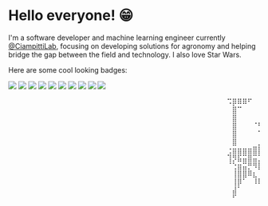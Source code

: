<h1>Hello everyone! 😁</h1>

I'm a software developer and machine learning engineer currently [@CiampittiLab](https://ciampittilab.wixsite.com/ciampitti-lab), focusing on developing solutions for agronomy and helping bridge the gap between the field and technology. I also love Star Wars. 

Here are some cool looking badges:
<!-- Refactor this later -->
<img src="https://img.shields.io/badge/NeoVim-%2357A143.svg?&style=for-the-badge&logo=neovim&logoColor=white" /> <img src="https://img.shields.io/badge/Python-FFD43B?style=for-the-badge&logo=python&logoColor=blue" /> <img src="	https://img.shields.io/badge/PyTorch-EE4C2C?style=for-the-badge&logo=pytorch&logoColor=white" /> <img src="https://img.shields.io/badge/TensorFlow-FF6F00?style=for-the-badge&logo=TensorFlow&logoColor=white" /> <img src="https://img.shields.io/badge/Numpy-777BB4?style=for-the-badge&logo=numpy&logoColor=white" /> <img src="https://img.shields.io/badge/Pandas-2C2D72?style=for-the-badge&logo=pandas&logoColor=white" /> <img src="https://img.shields.io/badge/C-00599C?style=for-the-badge&logo=c&logoColor=white" /> <img src="https://img.shields.io/badge/Rust-black?style=for-the-badge&logo=rust&logoColor=#E57324" /> <img src="https://img.shields.io/badge/TypeScript-007ACC?style=for-the-badge&logo=typescript&logoColor=white" /> <img src="https://img.shields.io/badge/Lua-2C2D72?style=for-the-badge&logo=lua&logoColor=white
" />


<p align="center">
<pre>
                                                    ⠩⡿⠿⠿⠋ 
                                                    ⠀⣿⠉⠀⠀⠀⠀⠀⠀⠀⠀⠀⠀⠀⠀⠀⠀⠀⠀⠀⠀⠀⠀⠀
                                                    ⠀⣿⠀⠀⠀⠀⢀⣀⣤⣤⣤⣤⣤⣀⡀⠀⠀⠀⠀⠀⠀⠀⠀⠀
                                                    ⠀⣿⠀⠀⠀⠈⢛⣿⣿⣿⣿⣿⣿⣿⣿⣷⣄⠀⠀⠀⠀⠀⠀⠀
                                                    ⠀⣿⠀⠀⠀⠀⠁⣿⣿⣿⣿⣿⣿⣿⣿⣿⣿⣧⠀⠀⠀⠀⠀⠀
                                                    ⠀⣿⠀⠀⠀⠀⣀⣴⣟⣿⣿⣿⣿⣿⣿⣿⣿⣿⡂⠀⠀⠀⠀⠀
                                                    ⢐⣶⣶⣶⣶⣿⣿⣿⣿⣿⣿⣟⣻⣿⣿⣿⣟⡛⡶⠤⠤⠀⠀⠀
                                                    ⢹⡻⣯⣭⣿⣭⣉⣉⣉⣉⠉⠉⠉⠉⠉⣉⣉⣭⣭⣅⣀⣤⣤⡀
                                                    ⠈⢑⣶⣭⡛⠻⣿⣿⡇⠀⠀⠀⣶⡿⠿⠟⣛⣃⣒⡛⠛⠁⠀⠀
                                                    ⠀⢸⣿⣿⠿⣆⢸⣿⡇⠀⠀⠀⣿⣿⢠⡾⠿⣿⣿⡇⠀⠀⠀⠀
                                                    ⠀⢸⡿⠁⠀⠸⠟⣿⡇⠀⠀⠀⣿⡇⡾⠀⠀⠘⠿⣇⠀⠀⠀⠀
                                                    ⠀⣼⠁⠀⠀⠀⠰⢿⡇⠀⠀⠀⣿⠋⠀⠀⠀⠀⠈⠛⠀⠀⠀⠀
                                                    ⠀⠋⠀⠀⠀⠀⠀⢺⡇⠀⠀⠀⣿⠀⠀⠀⠀⠀⠀⠀⠀⠀⠀⠀
                                                    ⠀⠀⠀⠀⠀⠀⠀⢸⣷⣤⣀⣠⡿⠀⠀⠀⠀⠀⠀⠀⠀⠀⠀⠀
                                                    ⠀⠀⠀⠀⠀⠀⠀⢸⢿⢻⣿⣿⣷⠂⠀⠀⠀⠀⠀⠀⠀⠀⠀⠀
                                                    ⠀⠀⠀⠀⠀⠀⠀⠸⠸⢸⣿⣿⡟⠀⠀⠀⠀⠀⠀⠀⠀⠀⠀⠀
                                                    ⠀⠀⠀⠀⠀⠀⠀⠀⠀⢸⣿⣿⡇⠀⠀⠀⠀⠀⠀⠀⠀⠀⠀⠀
                                                    ⠀⠀⠀⠀⠀⠀⠀⠀⠀⠸⢿⠛⡇⠀⠀⠀⠀⠀⠀⠀⠀⠀⠀⠀
</pre>
</p>
